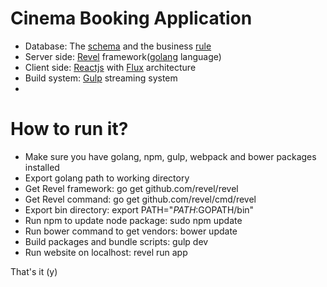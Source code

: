 # Cinema Booking Application
* Database: The [schema](http://www.databaseanswers.org/data_models/cinema_bookings/index.htm) and the business [rule](http://www.databaseanswers.org/data_models/cinema_bookings/facts.htm)
* Server side: [Revel](http://revel.github.io) framework([golang](https://golang.org) language)
* Client side: [Reactjs](http://facebook.github.io/react) with [Flux](https://github.com/facebook/flux) architecture
* Build system: [Gulp](http://gulpjs.com) streaming system
* 

# How to run it?
* Make sure you have golang, npm, gulp, webpack and bower packages installed
* Export golang path to working directory
* Get Revel framework: go get github.com/revel/revel
* Get Revel command: go get github.com/revel/cmd/revel
* Export bin directory: export PATH="$PATH:$GOPATH/bin"
* Run npm to update node package: sudo npm update
* Run bower command to get vendors: bower update
* Build packages and bundle scripts: gulp dev
* Run website on localhost: revel run app

That's it (y)
